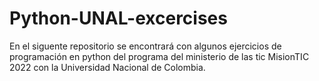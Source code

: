 # Python-UNAL-excercises
En el siguente repositorio se encontrará con algunos ejercicios de programación en python del programa del ministerio de las tic MisionTIC 2022 con la Universidad Nacional de Colombia.
